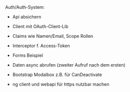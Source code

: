 Auth/Auth-System:
- Api absichern
- Client mit OAuth-Client-Lib
- Claims wie Namen/Email, Scope Rollen
- Interceptor f. Access-Token

- Forms Beispiel

- Daten async abrufen (zweiter Aufruf nach dem ersten)

- Bootstrap Modalbox z.B. für CanDeactivate

- ng client und webapi für https nutzbar machen